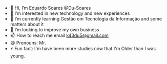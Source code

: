- 👋 Hi, I’m Eduardo Soares @Du-Soares
- 👀 I’m interested in new technology and new experiences 
- 🌱 I’m currently learning Gestão em Tecnologia da Informação and some matters about it 
- 💞️ I’m looking to improve my own business
- 📫 How to reach me email k43du5@gmail.com
- 😄 Pronouns: Mr.
- ⚡ Fun fact: I'm have been more studies now that I'm Older than I was young.

<!---
Du-Soares/Du-Soares is a ✨ special ✨ repository because its `README.md` (this file) appears on your GitHub profile.
You can click the Preview link to take a look at your changes.
--->

